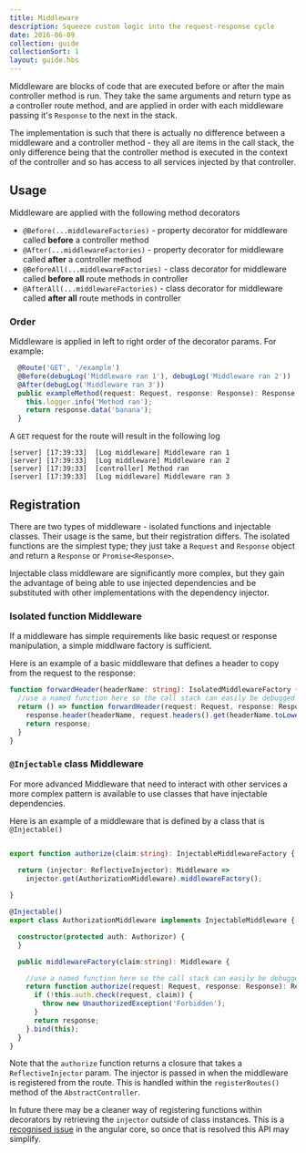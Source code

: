 ```yaml
---
title: Middleware
description: Squeeze custom logic into the request-response cycle
date: 2016-06-09
collection: guide
collectionSort: 1
layout: guide.hbs
---
```


Middleware are blocks of code that are executed before or after the main controller method is run. They take the
same arguments and return type as a controller route method, and are applied in order with each middleware
passing it's `Response` to the next in the stack.

The implementation is such that there is actually no difference between a middleware and a controller method - they all are
items in the call stack, the only difference being that the controller method is executed in the context of the controller
 and so has access to all services injected by that controller.

## Usage
Middleware are applied with the following method decorators 
* `@Before(...middlewareFactories)` - property decorator for middleware called **before** a controller method
* `@After(...middlewareFactories)` - property decorator for middleware called **after** a controller method
* `@BeforeAll(...middlewareFactories)` - class decorator for middleware called **before all** route methods in controller
* `@AfterAll(...middlewareFactories)` - class decorator for middleware called **after all** route methods in controller

### Order
Middleware is applied in left to right order of the decorator params.
For example:
```typescript
  @Route('GET', '/example')
  @Before(debugLog('Middleware ran 1'), debugLog('Middleware ran 2'))
  @After(debugLog('Middleware ran 3'))
  public exampleMethod(request: Request, response: Response): Response {
    this.logger.info('Method ran');
    return response.data('banana');
  }
```
A `GET` request for the route will result in the following log
```
[server] [17:39:33]  [Log middleware] Middleware ran 1
[server] [17:39:33]  [Log middleware] Middleware ran 2
[server] [17:39:33]  [controller] Method ran
[server] [17:39:33]  [Log middleware] Middleware ran 3
```

## Registration
There are two types of middleware - isolated functions and injectable classes. Their usage is the same, but their registration differs. 
The isolated functions are the simplest type; they just take a `Request` and `Response` object and return a `Response` or `Promise<Response>`.

Injectable class middleware are significantly more complex, but they gain the advantage of being able to use injected dependencies
and be substituted with other implementations with the dependency injector.

### Isolated function Middleware
If a middleware has simple requirements like basic request or response manipulation, a simple middlware factory is sufficient.

Here is an example of a basic middleware that defines a header to copy from the request to the response:
```typescript
function forwardHeader(headerName: string): IsolatedMiddlewareFactory {
  //use a named function here so the call stack can easily be debugged to show the called middleware
  return () => function forwardHeader(request: Request, response: Response): Response {
    response.header(headerName, request.headers().get(headerName.toLowerCase()));
    return response;
  }
}
```

### `@Injectable` class Middleware
For more advanced Middleware that need to interact with other services a more complex pattern is available to use classes
that have injectable dependencies.

Here is an example of a middleware that is defined by a class that is `@Injectable()`
```typescript

export function authorize(claim:string): InjectableMiddlewareFactory {

  return (injector: ReflectiveInjector): Middleware =>
    injector.get(AuthorizationMiddleware).middlewareFactory();
  
}

@Injectable()
export class AuthorizationMiddleware implements InjectableMiddleware {

  constructor(protected auth: Authorizor) {
  }

  public middlewareFactory(claim:string): Middleware {

    //use a named function here so the call stack can easily be debugged to show the called middleware
    return function authorize(request: Request, response: Response): Response {
      if (!this.auth.check(request, claim)) {
        throw new UnauthorizedException('Forbidden');
      }
      return response;
    }.bind(this);
  }
}

```
Note that the `authorize` function returns a closure that takes a `ReflectiveInjector` param. The injector is passed
in when the middleware is registered from the route. This is handled within the `registerRoutes()` method of the `AbstractController`.

In future there may be a cleaner way of registering functions within decorators by retrieving the `injector` outside of class instances. 
This is a [recognised issue](https://github.com/angular/angular/issues/4112) in the angular core, so once that is resolved this API may simplify.

